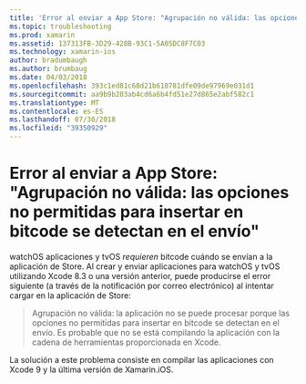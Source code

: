```yaml
---
title: 'Error al enviar a App Store: "Agrupación no válida: las opciones no permitidas para insertar en bitcode se detectan en el envío"'
ms.topic: troubleshooting
ms.prod: xamarin
ms.assetid: 137313FB-3D29-428B-93C1-5A05DC8F7C03
ms.technology: xamarin-ios
author: bradumbaugh
ms.author: brumbaug
ms.date: 04/03/2018
ms.openlocfilehash: 393c1ed81c68d21b610781dfe09de97969e031d1
ms.sourcegitcommit: aa9b9b203ab4cd6a6b4fd51e27d865e2abf582c1
ms.translationtype: MT
ms.contentlocale: es-ES
ms.lasthandoff: 07/30/2018
ms.locfileid: "39350929"
---
```

# <a name="error-when-submitting-to-app-store-invalid-bundle---options-not-allowed-to-be-embedded-in-bitcode-are-detected-in-the-submission"></a>Error al enviar a App Store: "Agrupación no válida: las opciones no permitidas para insertar en bitcode se detectan en el envío"

watchOS aplicaciones y tvOS _requieren_ bitcode cuándo se envían a la aplicación de Store. Al crear y enviar aplicaciones para watchOS y tvOS utilizando Xcode 8.3 o una versión anterior, puede producirse el error siguiente (a través de la notificación por correo electrónico) al intentar cargar en la aplicación de Store:

>Agrupación no válida: la aplicación no se puede procesar porque las opciones no permitidas para insertar en bitcode se detectan en el envío. Es probable que no se está compilando la aplicación con la cadena de herramientas proporcionada en Xcode.

La solución a este problema consiste en compilar las aplicaciones con Xcode 9 y la última versión de Xamarin.iOS.
